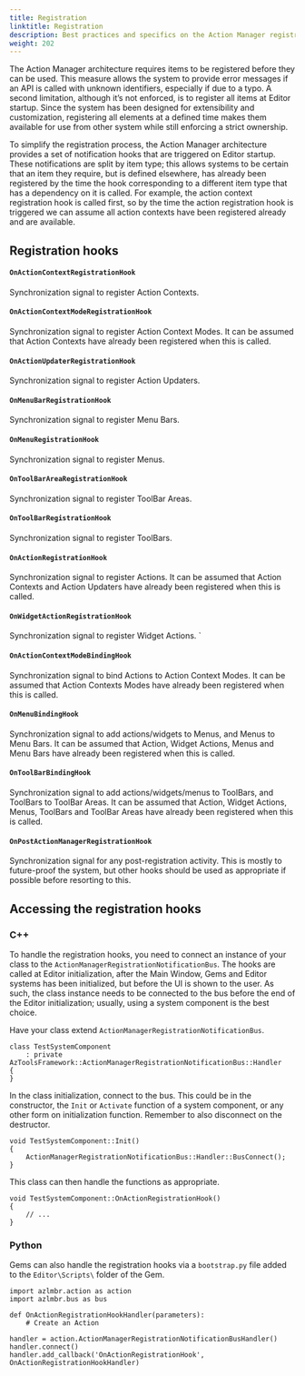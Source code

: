 ```yaml
---
title: Registration
linktitle: Registration
description: Best practices and specifics on the Action Manager registration API calls.
weight: 202
---
```


The Action Manager architecture requires items to be registered before they can be used. This measure allows the system to provide error messages if an API is called with unknown identifiers, especially if due to a typo.
A second limitation, although it’s not enforced, is to register all items at Editor startup. Since the system has been designed for extensibility and customization, registering all elements at a defined time makes them available for use from other system while still enforcing a strict ownership.

To simplify the registration process, the Action Manager architecture provides a set of notification hooks that are triggered on Editor startup. These notifications are split by item type; this allows systems to be certain that an item they require, but is defined elsewhere, has already been registered by the time the hook corresponding to a different item type that has a dependency on it is called. For example, the action context registration hook is called first, so by the time the action registration hook is triggered we can assume all action contexts have been registered already and are available.

## Registration hooks

#### `OnActionContextRegistrationHook`

Synchronization signal to register Action Contexts.

#### `OnActionContextModeRegistrationHook`

Synchronization signal to register Action Context Modes.
It can be assumed that Action Contexts have already been registered when this is called.

#### `OnActionUpdaterRegistrationHook`

Synchronization signal to register Action Updaters.

#### `OnMenuBarRegistrationHook`

Synchronization signal to register Menu Bars.

#### `OnMenuRegistrationHook`

Synchronization signal to register Menus.

#### `OnToolBarAreaRegistrationHook`

Synchronization signal to register ToolBar Areas.

#### `OnToolBarRegistrationHook`

Synchronization signal to register ToolBars.

#### `OnActionRegistrationHook`

Synchronization signal to register Actions.
It can be assumed that Action Contexts and Action Updaters have already been registered when this is called.

#### `OnWidgetActionRegistrationHook`

Synchronization signal to register Widget Actions.
`
#### `OnActionContextModeBindingHook`

Synchronization signal to bind Actions to Action Context Modes.
It can be assumed that Action Contexts Modes have already been registered when this is called.

#### `OnMenuBindingHook`

Synchronization signal to add actions/widgets to Menus, and Menus to Menu Bars.
It can be assumed that Action, Widget Actions, Menus and Menu Bars have already been registered when this is called.

#### `OnToolBarBindingHook`

Synchronization signal to add actions/widgets/menus to ToolBars, and ToolBars to ToolBar Areas.
It can be assumed that Action, Widget Actions, Menus, ToolBars and ToolBar Areas have already been registered when this is called.

#### `OnPostActionManagerRegistrationHook`

Synchronization signal for any post-registration activity.
This is mostly to future-proof the system, but other hooks should be used as appropriate if possible before resorting to this.


## Accessing the registration hooks

### C++

To handle the registration hooks, you need to connect an instance of your class to the `ActionManagerRegistrationNotificationBus`.
The hooks are called at Editor initialization, after the Main Window, Gems and Editor systems has been initialized, but before the UI is shown to the user. As such, the class instance needs to be connected to the bus before the end of the Editor initialization; usually, using a system component is the best choice.

Have your class extend `ActionManagerRegistrationNotificationBus`.

```
class TestSystemComponent
    : private AzToolsFramework::ActionManagerRegistrationNotificationBus::Handler
{
}
```

In the class initialization, connect to the bus. This could be in the constructor, the `Init` or `Activate` function of a system component, or any other form on initialization function.
Remember to also disconnect on the destructor.

```
void TestSystemComponent::Init()
{
    ActionManagerRegistrationNotificationBus::Handler::BusConnect();
}
```

This class can then handle the functions as appropriate.

```
void TestSystemComponent::OnActionRegistrationHook()
{
    // ...
}

```

### Python

Gems can also handle the registration hooks via a `bootstrap.py` file added to the `Editor\Scripts\` folder of the Gem.

```
import azlmbr.action as action
import azlmbr.bus as bus

def OnActionRegistrationHookHandler(parameters):
    # Create an Action

handler = action.ActionManagerRegistrationNotificationBusHandler()
handler.connect()
handler.add_callback('OnActionRegistrationHook', OnActionRegistrationHookHandler)
```
